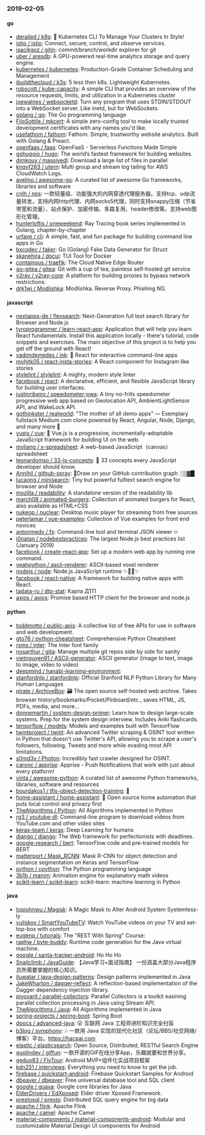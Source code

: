 ### 2019-02-05

#### go
* [derailed / k9s](https://github.com/derailed/k9s): 🐶 Kubernetes CLI To Manage Your Clusters In Style!
* [istio / istio](https://github.com/istio/istio): Connect, secure, control, and observe services.
* [isacikgoz / gitin](https://github.com/isacikgoz/gitin): commit/branch/workdir explorer for git
* [uber / aresdb](https://github.com/uber/aresdb): A GPU-powered real-time analytics storage and query engine.
* [kubernetes / kubernetes](https://github.com/kubernetes/kubernetes): Production-Grade Container Scheduling and Management
* [ibuildthecloud / k3s](https://github.com/ibuildthecloud/k3s): 5 less then k8s. Lightweight Kubernetes.
* [robscott / kube-capacity](https://github.com/robscott/kube-capacity): A simple CLI that provides an overview of the resource requests, limits, and utilization in a Kubernetes cluster
* [joewalnes / websocketd](https://github.com/joewalnes/websocketd): Turn any program that uses STDIN/STDOUT into a WebSocket server. Like inetd, but for WebSockets.
* [golang / go](https://github.com/golang/go): The Go programming language
* [FiloSottile / mkcert](https://github.com/FiloSottile/mkcert): A simple zero-config tool to make locally trusted development certificates with any names you'd like.
* [usefathom / fathom](https://github.com/usefathom/fathom): Fathom. Simple, trustworthy website analytics. Built with Golang & Preact.
* [openfaas / faas](https://github.com/openfaas/faas): OpenFaaS - Serverless Functions Made Simple
* [gohugoio / hugo](https://github.com/gohugoio/hugo): The world’s fastest framework for building websites.
* [dimkouv / massivedl](https://github.com/dimkouv/massivedl): Download a large list of files in parallel
* [knqyf263 / utern](https://github.com/knqyf263/utern): Multi group and stream log tailing for AWS CloudWatch Logs.
* [avelino / awesome-go](https://github.com/avelino/awesome-go): A curated list of awesome Go frameworks, libraries and software
* [cnlh / nps](https://github.com/cnlh/nps): 一款轻量级、功能强大的内网穿透代理服务器。支持tcp、udp流量转发，支持内网http代理、内网socks5代理，同时支持snappy压缩（节省带宽和流量）、站点保护、加密传输、多路复用、header修改等。支持web图形化管理。
* [hunterloftis / oneweekend](https://github.com/hunterloftis/oneweekend): Ray Tracing book series implemented in Golang, chapter-by-chapter
* [urfave / cli](https://github.com/urfave/cli): A simple, fast, and fun package for building command line apps in Go
* [bxcodec / faker](https://github.com/bxcodec/faker): Go (Golang) Fake Data Generator for Struct
* [skanehira / docui](https://github.com/skanehira/docui): TUI Tool for Docker
* [containous / traefik](https://github.com/containous/traefik): The Cloud Native Edge Router
* [go-gitea / gitea](https://github.com/go-gitea/gitea): Git with a cup of tea, painless self-hosted git service
* [v2ray / v2ray-core](https://github.com/v2ray/v2ray-core): A platform for building proxies to bypass network restrictions.
* [drk1wi / Modlishka](https://github.com/drk1wi/Modlishka): Modlishka. Reverse Proxy. Phishing NG.

#### javascript
* [nextapps-de / flexsearch](https://github.com/nextapps-de/flexsearch): Next-Generation full text search library for Browser and Node.js
* [tyroprogrammer / learn-react-app](https://github.com/tyroprogrammer/learn-react-app): Application that will help you learn React fundamentals. Install this application locally - there's tutorial, code snippets and exercises. The main objective of this project is to help you get off the ground with React!
* [vadimdemedes / ink](https://github.com/vadimdemedes/ink): 🌈 React for interactive command-line apps
* [mohitk05 / react-insta-stories](https://github.com/mohitk05/react-insta-stories): A React component for Instagram like stories
* [stylelint / stylelint](https://github.com/stylelint/stylelint): A mighty, modern style linter
* [facebook / react](https://github.com/facebook/react): A declarative, efficient, and flexible JavaScript library for building user interfaces.
* [justinribeiro / speedometer-pwa](https://github.com/justinribeiro/speedometer-pwa): A tiny no-frills speedometer progressive web app based on Geolocation API, AmbientLightSensor API, and WakeLock API.
* [gothinkster / realworld](https://github.com/gothinkster/realworld): "The mother of all demo apps" — Exemplary fullstack Medium.com clone powered by React, Angular, Node, Django, and many more 🏅
* [vuejs / vue](https://github.com/vuejs/vue): 🖖 Vue.js is a progressive, incrementally-adoptable JavaScript framework for building UI on the web.
* [myliang / x-spreadsheet](https://github.com/myliang/x-spreadsheet): A web-based JavaScript（canvas） spreadsheet
* [leonardomso / 33-js-concepts](https://github.com/leonardomso/33-js-concepts): 📜 33 concepts every JavaScript developer should know.
* [Annihil / github-spray](https://github.com/Annihil/github-spray): 👾Draw on your GitHub contribution graph ░▒▓█
* [lucaong / minisearch](https://github.com/lucaong/minisearch): Tiny but powerful fulltext search engine for browser and Node
* [mozilla / readability](https://github.com/mozilla/readability): A standalone version of the readability lib
* [march08 / animated-burgers](https://github.com/march08/animated-burgers): Collection of animated burgers for React, also available as HTML+CSS
* [nukeop / nuclear](https://github.com/nukeop/nuclear): Desktop music player for streaming from free sources
* [peterlamar / vue-examples](https://github.com/peterlamar/vue-examples): Collection of Vue examples for front end novices
* [antonmedv / fx](https://github.com/antonmedv/fx): Command-line tool and terminal JSON viewer 🔥
* [i0natan / nodebestpractices](https://github.com/i0natan/nodebestpractices): The largest Node.js best practices list (January 2019)
* [facebook / create-react-app](https://github.com/facebook/create-react-app): Set up a modern web app by running one command.
* [yeahpython / ascii-renderer](https://github.com/yeahpython/ascii-renderer): ASCII-based voxel renderer
* [nodejs / node](https://github.com/nodejs/node): Node.js JavaScript runtime ✨🐢🚀✨
* [facebook / react-native](https://github.com/facebook/react-native): A framework for building native apps with React.
* [tadata-ru / dtp-stat](https://github.com/tadata-ru/dtp-stat): Карта ДТП
* [axios / axios](https://github.com/axios/axios): Promise based HTTP client for the browser and node.js

#### python
* [toddmotto / public-apis](https://github.com/toddmotto/public-apis): A collective list of free APIs for use in software and web development.
* [gto76 / python-cheatsheet](https://github.com/gto76/python-cheatsheet): Comprehensive Python Cheatsheet
* [rsms / inter](https://github.com/rsms/inter): The Inter font family
* [nosarthur / gita](https://github.com/nosarthur/gita): Manage multiple git repos side by side for sanity
* [vietnguyen91 / ASCII-generator](https://github.com/vietnguyen91/ASCII-generator): ASCII generator (image to text, image to image, video to video)
* [deepmind / hanabi-learning-environment](https://github.com/deepmind/hanabi-learning-environment): 
* [stanfordnlp / stanfordnlp](https://github.com/stanfordnlp/stanfordnlp): Official Stanford NLP Python Library for Many Human Languages
* [pirate / ArchiveBox](https://github.com/pirate/ArchiveBox): 🗃 The open source self-hosted web archive. Takes browser history/bookmarks/Pocket/Pinboard/etc., saves HTML, JS, PDFs, media, and more...
* [donnemartin / system-design-primer](https://github.com/donnemartin/system-design-primer): Learn how to design large-scale systems. Prep for the system design interview. Includes Anki flashcards.
* [tensorflow / models](https://github.com/tensorflow/models): Models and examples built with TensorFlow
* [twintproject / twint](https://github.com/twintproject/twint): An advanced Twitter scraping & OSINT tool written in Python that doesn't use Twitter's API, allowing you to scrape a user's followers, following, Tweets and more while evading most API limitations.
* [s0md3v / Photon](https://github.com/s0md3v/Photon): Incredibly fast crawler designed for OSINT.
* [caronc / apprise](https://github.com/caronc/apprise): Apprise - Push Notifications that work with just about every platform!
* [vinta / awesome-python](https://github.com/vinta/awesome-python): A curated list of awesome Python frameworks, libraries, software and resources
* [bourdakos1 / tfjs-object-detection-training](https://github.com/bourdakos1/tfjs-object-detection-training): 🐝
* [home-assistant / home-assistant](https://github.com/home-assistant/home-assistant): 🏡 Open source home automation that puts local control and privacy first
* [TheAlgorithms / Python](https://github.com/TheAlgorithms/Python): All Algorithms implemented in Python
* [rg3 / youtube-dl](https://github.com/rg3/youtube-dl): Command-line program to download videos from YouTube.com and other video sites
* [keras-team / keras](https://github.com/keras-team/keras): Deep Learning for humans
* [django / django](https://github.com/django/django): The Web framework for perfectionists with deadlines.
* [google-research / bert](https://github.com/google-research/bert): TensorFlow code and pre-trained models for BERT
* [matterport / Mask_RCNN](https://github.com/matterport/Mask_RCNN): Mask R-CNN for object detection and instance segmentation on Keras and TensorFlow
* [python / cpython](https://github.com/python/cpython): The Python programming language
* [3b1b / manim](https://github.com/3b1b/manim): Animation engine for explanatory math videos
* [scikit-learn / scikit-learn](https://github.com/scikit-learn/scikit-learn): scikit-learn: machine learning in Python

#### java
* [topjohnwu / Magisk](https://github.com/topjohnwu/Magisk): A Magic Mask to Alter Android System Systemless-ly
* [yuliskov / SmartYouTubeTV](https://github.com/yuliskov/SmartYouTubeTV): Watch YouTube videos on your TV and set-top-box with comfort
* [eugenp / tutorials](https://github.com/eugenp/tutorials): The "REST With Spring" Course:
* [raphw / byte-buddy](https://github.com/raphw/byte-buddy): Runtime code generation for the Java virtual machine.
* [google / santa-tracker-android](https://github.com/google/santa-tracker-android): Ho Ho Ho
* [Snailclimb / JavaGuide](https://github.com/Snailclimb/JavaGuide): 【Java学习+面试指南】 一份涵盖大部分Java程序员所需要掌握的核心知识。
* [iluwatar / java-design-patterns](https://github.com/iluwatar/java-design-patterns): Design patterns implemented in Java
* [JakeWharton / dagger-reflect](https://github.com/JakeWharton/dagger-reflect): A reflection-based implementation of the Dagger dependency injection library.
* [pivovarit / parallel-collectors](https://github.com/pivovarit/parallel-collectors): Parallel Collectors is a toolkit easining parallel collection processing in Java using Stream API.
* [TheAlgorithms / Java](https://github.com/TheAlgorithms/Java): All Algorithms implemented in Java
* [spring-projects / spring-boot](https://github.com/spring-projects/spring-boot): Spring Boot
* [doocs / advanced-java](https://github.com/doocs/advanced-java): 😮 互联网 Java 工程师进阶知识完全扫盲
* [b3log / symphony](https://github.com/b3log/symphony): 🎶 一款用 Java 实现的现代化社区（论坛/BBS/社交网络/博客）平台。https://hacpai.com
* [elastic / elasticsearch](https://github.com/elastic/elasticsearch): Open Source, Distributed, RESTful Search Engine
* [guolindev / giffun](https://github.com/guolindev/giffun): 一款开源的GIF在线分享App，乐趣就要和世界分享。
* [geduo83 / FlyTour](https://github.com/geduo83/FlyTour): Android MVP+组件化实战项目框架
* [kdn251 / interviews](https://github.com/kdn251/interviews): Everything you need to know to get the job.
* [firebase / quickstart-android](https://github.com/firebase/quickstart-android): Firebase Quickstart Samples for Android
* [dbeaver / dbeaver](https://github.com/dbeaver/dbeaver): Free universal database tool and SQL client
* [google / guava](https://github.com/google/guava): Google core libraries for Java
* [ElderDrivers / EdXposed](https://github.com/ElderDrivers/EdXposed): Elder driver Xposed Framework.
* [prestosql / presto](https://github.com/prestosql/presto): Distributed SQL query engine for big data
* [apache / flink](https://github.com/apache/flink): Apache Flink
* [apache / camel](https://github.com/apache/camel): Apache Camel
* [material-components / material-components-android](https://github.com/material-components/material-components-android): Modular and customizable Material Design UI components for Android
